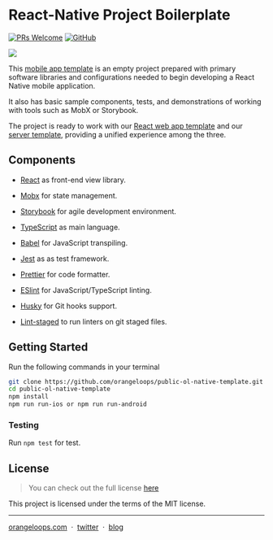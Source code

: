 # React-Native Project Boilerplate
[![PRs Welcome](https://img.shields.io/badge/PRs-welcome-orange.svg)](https://github.com/orangeloops/public-ol-native-template/pulls) [![GitHub](https://img.shields.io/github/license/orangeloops/public-ol-native-template.svg)](https://github.com/orangeloops/public-ol-native-template/blob/develop/LICENSE)

![](https://i.ibb.co/3p70692/template-Mockup1.jpg)

This [mobile app template](https://orangeloops.com/2020/07/open-source-react-native-app-template/) is an empty project prepared with primary software libraries and configurations needed to begin developing a React Native mobile application.

It also has basic sample components, tests, and demonstrations of working with tools such as MobX or Storybook.

The project is ready to work with our [React web app template](https://github.com/orangeloops/public-ol-web-template) and our [server template](https://github.com/orangeloops/public-ol-server-template), providing a unified experience among the three.

## Components

- [React](https://facebook.github.io/react/) as front-end view library.
- [Mobx](https://github.com/mobxjs/mobx/) for state management.
- [Storybook](https://storybook.js.org/) for agile development environment.

- [TypeScript](https://www.typescriptlang.org/) as main language.
- [Babel](https://babeljs.io/) for JavaScript transpiling.
- [Jest](https://jestjs.io/) as as test framework.

- [Prettier](https://prettier.io/) for code formatter.
- [ESlint](https://eslint.org/) for JavaScript/TypeScript linting.
- [Husky](https://github.com/typicode/husky/) for Git hooks support.
- [Lint-staged](https://github.com/okonet/lint-staged/) to run linters on git staged files.


## Getting Started

Run the following commands in your terminal

```bash
git clone https://github.com/orangeloops/public-ol-native-template.git
cd public-ol-native-template
npm install
npm run run-ios or npm run run-android
```

### Testing

Run `npm test` for test.

## License
>You can check out the full license [here](https://github.com/orangeloops/public-ol-native-template/blob/develop/LICENSE)

This project is licensed under the terms of the MIT license.

---

[orangeloops.com](https://www.orangeloops.com/) &nbsp;&middot;&nbsp;
[twitter](https://twitter.com/orangeloopsinc/) &nbsp;&middot;&nbsp;
[blog](https://orangeloops.com/blog/)
